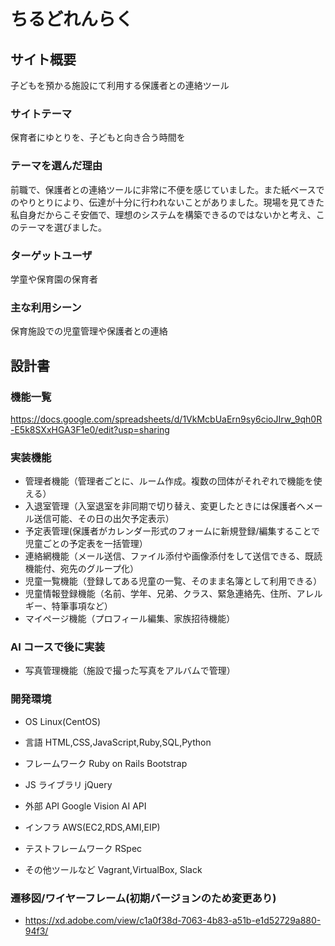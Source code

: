 # ちるどれんらく

## サイト概要

子どもを預かる施設にて利用する保護者との連絡ツール

### サイトテーマ

保育者にゆとりを、子どもと向き合う時間を

### テーマを選んだ理由

前職で、保護者との連絡ツールに非常に不便を感じていました。また紙ベースでのやりとりにより、伝達が十分に行われないことがありました。現場を見てきた私自身だからこそ安価で、理想のシステムを構築できるのではないかと考え、このテーマを選びました。

### ターゲットユーザ

学童や保育園の保育者

### 主な利用シーン

保育施設での児童管理や保護者との連絡

## 設計書

### 機能一覧

https://docs.google.com/spreadsheets/d/1VkMcbUaErn9sy6cioJIrw_9qh0R-E5k8SXxHGA3F1e0/edit?usp=sharing

### 実装機能

- 管理者機能（管理者ごとに、ルーム作成。複数の団体がそれぞれで機能を使える）
- 入退室管理（入室退室を非同期で切り替え、変更したときには保護者へメール送信可能、その日の出欠予定表示）
- 予定表管理(保護者がカレンダー形式のフォームに新規登録/編集することで児童ごとの予定表を一括管理）
- 連絡網機能（メール送信、ファイル添付や画像添付をして送信できる、既読機能付、宛先のグループ化）
- 児童一覧機能（登録してある児童の一覧、そのまま名簿として利用できる）
- 児童情報登録機能（名前、学年、兄弟、クラス、緊急連絡先、住所、アレルギー、特筆事項など）
- マイページ機能（プロフィール編集、家族招待機能）

### AI コースで後に実装

- 写真管理機能（施設で撮った写真をアルバムで管理）

### 開発環境

- OS
  Linux(CentOS)

- 言語
  HTML,CSS,JavaScript,Ruby,SQL,Python

- フレームワーク
  Ruby on Rails
  Bootstrap

- JS ライブラリ
  jQuery

- 外部 API
  Google Vision AI API

- インフラ
  AWS(EC2,RDS,AMI,EIP)

- テストフレームワーク
  RSpec

- その他ツールなど
  Vagrant,VirtualBox, Slack

### 遷移図/ワイヤーフレーム(初期バージョンのため変更あり)

- https://xd.adobe.com/view/c1a0f38d-7063-4b83-a51b-e1d52729a880-94f3/

